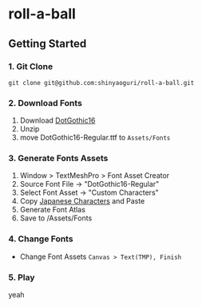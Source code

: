 # roll-a-ball

## Getting Started

### 1. Git Clone
```
git clone git@github.com:shinyaoguri/roll-a-ball.git
```

### 2. Download Fonts
1. Download [DotGothic16](https://fonts.google.com/specimen/DotGothic16?subset=japanese)
2. Unzip
3. move DotGothic16-Regular.ttf to `Assets/Fonts`

### 3. Generate Fonts Assets
1. Window > TextMeshPro > Font Asset Creator
2. Source Font File → "DotGothic16-Regular"
3. Select Font Asset → "Custom Characters"
4. Copy [Japanese Characters](https://gist.github.com/kgsi/ed2f1c5696a2211c1fd1e1e198c96ee4) and Paste
5. Generate Font Atlas
6. Save to /Assets/Fonts

### 4. Change Fonts
- Change Font Assets `Canvas > Text(TMP), Finish`

### 5. Play
yeah
